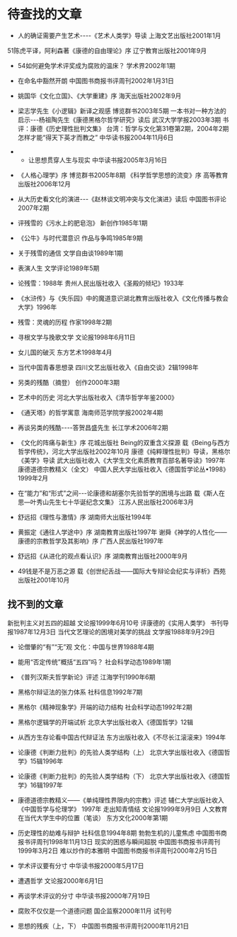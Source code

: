 # 待查找的文章

- 人的确证需要产生艺术----《艺术人类学》导读  上海文艺出版社2001年1月

51陈虎平译，阿利森著《康德的自由理论》序  辽宁教育出版社2001年9月
- 54如何避免学术评奖成为腐败的温床？  学术界2002年1期
- 在命名中豁然开朗  中国图书商报书评周刊2002年1月31日
- 姚国华《文化立国》、《大学重建》序  海天出版社2002年9月
- 梁志学先生《小逻辑》新译之观感  博览群书2003年5期
一本书对一种方法的启示---杨祖陶先生《康德黑格尔哲学研究》读后  武汉大学学报2003年3期
书评：康德《历史理性批判文集》 台湾：哲学与文化第31卷第2期，2004年2期
怎样才能“得天下英才而教之”  中华读书报2004年11月6日
- - 让思想贯穿人生与现实  中华读书报2005年3月16日
- 《人格心理学》序  博览群书2005年8期
《科学哲学思想的流变》序  高等教育出版社2006年12月
- 从大历史看文化的演进---《赵林谈文明冲突与文化演进》读后  中国图书评论2007年2期
- 评残雪的《污水上的肥皂泡》  新创作1985年1期
- 《公牛》与时代潜意识  作品与争鸣1985年9期
- 关于残雪的通信  文学自由谈1989年1期
- 表演人生  文学评论1989年5期
- 论残雪：1988年  贵州人民出版社收入《圣殿的倾圮》1933年
- 《水浒传》与《失乐园》中的魔道意识湖北教育出版社收入《文化传播与教会大学》1996年
- 残雪：灵魂的历程  作家1998年2期
- 寻根文学与挽歌文学  文论报1998年6月11日
- 女儿国的破灭  东方艺术1998年4月
- 当代中国青春思想录  四川文艺出版社收入《自由交谈》2辑1998年
- 另类的残酷（摘登）  创作2000年3期
- 艺术中的历史  河北大学出版社收入《清华哲学年鉴2000》
- 《通天塔》的哲学寓意  海南师范学院学报2002年4期
- 再谈另类的残酷----答贺昌盛先生   长江学术2006年2期

- 《文化的阵痛与新生》序  花城出版社
Being的双重含义探源  载《Being与西方哲学传统》，河北大学出版社2002年10月
康德《纯粹理性批判》导读，黑格尔《美学》导读  武大出版社收入《大学生文化素质教育百部名著导读》1997年
康德道德宗教精义（全文） 中国人民大学出版社收入《德国哲学论丛•1998》1999年2月
- 在“能力”和“形式”之间---论康德和胡塞尔先验哲学的困境与出路  载《斯人在思—叶秀山先生七十华诞纪念文集》  江苏人民出版社2006年3月
- 舒远招《理性与激情》序  湖南师大出版社1994年
- 黄振定《通往人学途中》序 湖南教育出版社1997年
谢舜《神学的人性化——康德的宗教哲学及其影响》序  广西人民出版社1997年
- 舒远招《从进化的观点看认识》序  湖南教育出版社2000年9月
- 49钱是不是万恶之源  载《创世纪舌战——国际大专辩论会纪实与评析》西苑出版社2001年10月
## 找不到的文章
新批判主义对五四的超越  文论报1999年6月10号
评康德的《实用人类学》  书刊导报1987年12月3日
当代文艺理论的困境对美学的挑战  文学报1988年9月29日
- 论僧肇的“有”“无”观  文化：中国与世界1988年4期
- 能用“否定传统”概括“五四”吗？  社会科学动态1989年1期
- 《普列汉斯夫哲学新论》评述  江海学刊1990年6期
- 黑格尔辩证法的张力体系  社科信息1992年7期
- 黑格尔《精神现象学》开端的动力结构  社会科学动态1992年2期
- 黑格尔逻辑学的开端试析  北京大学出版社收入《德国哲学》12辑
- 从西方生存论看中国古代辩证法  东方出版社收入《不尽长江滚滚来》1994年
- 论康德《判断力批判》的先验人类学结构（上） 北京大学出版社收入《德国哲学》15辑1996年
- 论康德《判断力批判》的先验人类学结构（下）  北京大学出版社收入《德国哲学》16辑1997年
- 康德道德宗教精义——《单纯理性界限内的宗教》评述  辅仁大学出版社收入《中国哲学与伦理学》 1997年
走出知青情结  文论报1999年9月9日
人文教育在当代大学生中的位置（笔谈） 东方文化2000年第1期
- 历史理性的劫难与辩护 社科信息1994年8期
勃勃生机的儿童焦虑  中国图书商报书评周刊1998年11月13日
现实的困惑与瞬间超脱  中国图书商报书评周刊1999年3月2日
难以炒作的本雅明  中国图书商报书评周刊2000年2月15日
- 学术评议要有分寸  中华读书报2000年5月17日
- 遭遇哲学  文论报2000年6月1日
- 再谈学术评议的分寸  中华读书报2000年7月19日

- 腐败不仅仅是一个道德问题  国企监察2000年11月 试刊号
- 思想的残疾（上，下）  中国图书商报书评周刊2000年11月21日

